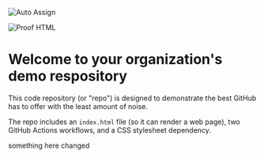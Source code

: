 ![Auto Assign](https://github.com/devoro-team/demo-repository/actions/workflows/auto-assign.yml/badge.svg)

![Proof HTML](https://github.com/devoro-team/demo-repository/actions/workflows/proof-html.yml/badge.svg)

# Welcome to your organization's demo respository
This code repository (or "repo") is designed to demonstrate the best GitHub has to offer with the least amount of noise.

The repo includes an `index.html` file (so it can render a web page), two GitHub Actions workflows, and a CSS stylesheet dependency.

something here changed
